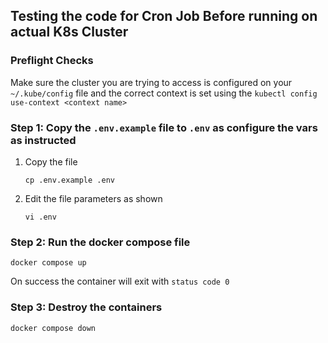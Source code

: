 ## Testing the code for Cron Job Before running on actual K8s Cluster

### Preflight Checks
Make sure the cluster you are trying to access is configured on your `~/.kube/config` file and the correct context is set using the
`kubectl config use-context <context name>`

### Step 1: Copy the `.env.example` file to `.env` as configure the vars as instructed

1. Copy the file
   ```
   cp .env.example .env
   ```
2. Edit the file parameters as shown
   ```
   vi .env
   ```

### Step 2: Run the docker compose file
```
docker compose up
```
On success the container will exit with `status code 0`

### Step 3: Destroy the containers

```
docker compose down
```

   
